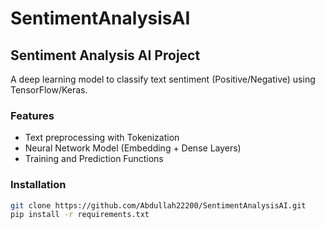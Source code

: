 # SentimentAnalysisAI  

## Sentiment Analysis AI Project  

A deep learning model to classify text sentiment (Positive/Negative) using TensorFlow/Keras.  

### Features  
- Text preprocessing with Tokenization  
- Neural Network Model (Embedding + Dense Layers)  
- Training and Prediction Functions  

### Installation  
```bash  
git clone https://github.com/Abdullah22200/SentimentAnalysisAI.git  
pip install -r requirements.txt  

